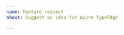 ```yaml
---
name: Feature request
about: Suggest an idea for Azure TypeEdge

---
```


<!-- Describe the feature you'd like. -->
